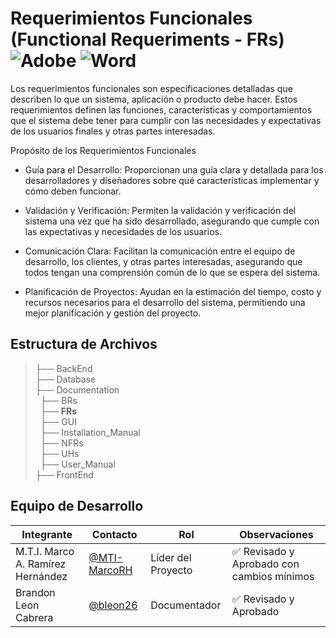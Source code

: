 # Requerimientos Funcionales (Functional Requeriments - FRs) ![Adobe](https://img.shields.io/badge/adobe-%23FF0000.svg?style=for-the-badge&logo=adobe&logoColor=white) ![Word](https://img.shields.io/badge/Microsoft_Word-2B579A?style=for-the-badge&logo=microsoft-word&logoColor=white)

Los requerimientos funcionales son especificaciones detalladas que describen lo que un sistema, aplicación o producto debe hacer. Estos requerimientos definen las funciones, características y comportamientos que el sistema debe tener para cumplir con las necesidades y expectativas de los usuarios finales y otras partes interesadas.

Propósito de los Requerimientos Funcionales

- Guía para el Desarrollo: Proporcionan una guía clara y detallada para los desarrolladores y diseñadores sobre qué características implementar y cómo deben funcionar.

- Validación y Verificación: Permiten la validación y verificación del sistema una vez que ha sido desarrollado, asegurando que cumple con las expectativas y necesidades de los usuarios.

- Comunicación Clara: Facilitan la comunicación entre el equipo de desarrollo, los clientes, y otras partes interesadas, asegurando que todos tengan una comprensión común de lo que se espera del sistema.

- Planificación de Proyectos: Ayudan en la estimación del tiempo, costo y recursos necesarios para el desarrollo del sistema, permitiendo una mejor planificación y gestión del proyecto.


## Estructura de Archivos

>├── BackEnd <br>
>├── Database <br>
>├── Documentation <br>
>&nbsp;&nbsp;├── BRs <br>
>&nbsp;&nbsp;**├── FRs** <br>
>&nbsp;&nbsp;├── GUI <br>
>&nbsp;&nbsp;├── Installation_Manual <br>
>&nbsp;&nbsp;├── NFRs  <br>
>&nbsp;&nbsp;├── UHs  <br>
>&nbsp;&nbsp;├── User_Manual  <br>
>├── FrontEnd   <br>


## Equipo de Desarrollo

|Integrante|Contacto|Rol|Observaciones|
|------------|--------|---|---|
|M.T.I. Marco A. Ramírez Hernández|[@MTI-MarcoRH](https://github.com/MTI-MarcoRH)|Líder del Proyecto|✅ Revisado y Aprobado con cambios mínimos|
|Brandon Leon Cabrera|[@bleon26](https://github.com/bleon26)|Documentador| ✅ Revisado y Aprobado|  

